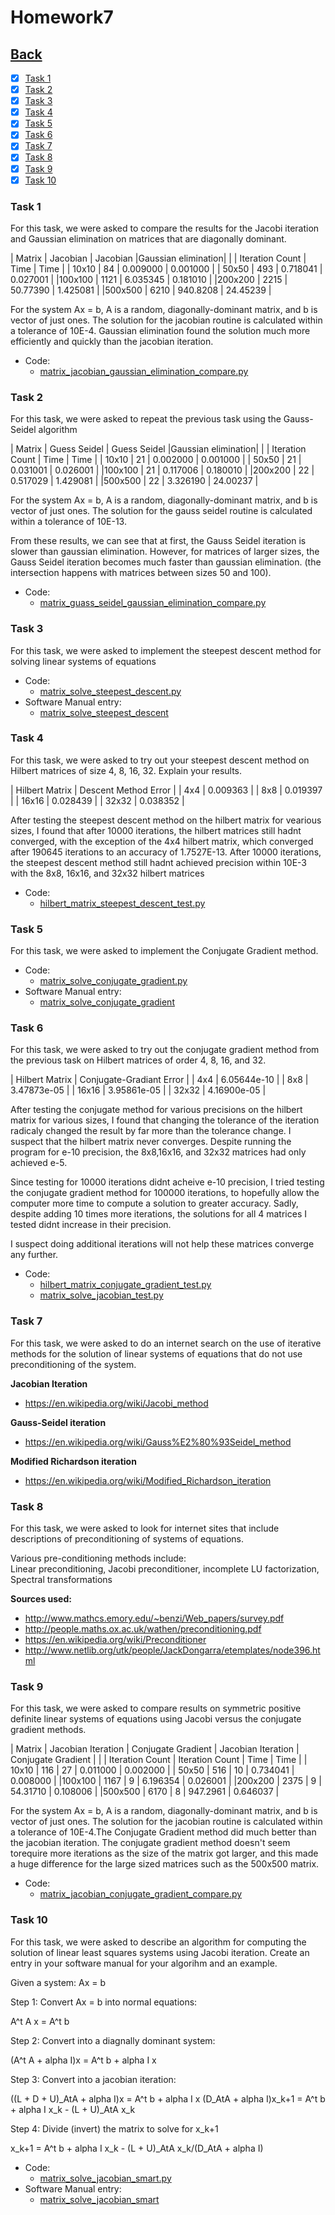 # Homework7<br>

## [Back](../)

- [x] [Task 1](#task-1)
- [x] [Task 2](#task-2)
- [x] [Task 3](#task-3)
- [x] [Task 4](#task-4)
- [x] [Task 5](#task-5)
- [x] [Task 6](#task-6)
- [x] [Task 7](#task-7)
- [x] [Task 8](#task-8)
- [x] [Task 9](#task-9)
- [x] [Task 10](#task-10)

### Task 1
For this task, we were asked to compare the results for the Jacobi iteration and Gaussian elimination on matrices that are diagonally dominant.

| Matrix |    Jacobian        |     Jacobian       |Gaussian elimination|
|        |  Iteration Count   |        Time        |        Time        |
| 10x10  | 84				  | 0.009000  		   |      0.001000      |
| 50x50  | 493				  | 0.718041  		   |      0.027001      |
|100x100 | 1121				  | 6.035345  		   |      0.181010      |
|200x200 | 2215				  | 50.77390  	       |      1.425081      |
|500x500 | 6210			      | 940.8208  		   |      24.45239      |

For the system Ax = b, A is a random, diagonally-dominant matrix, and b is vector of just ones. The solution for the jacobian routine is calculated within a tolerance of 10E-4. Gaussian elimination found the solution much more efficiently and quickly than the jacobian iteration.

- Code:
  - [matrix_jacobian_gaussian_elimination_compare.py](Task1/matrix_jacobian_gaussian_elimination_compare.py)

### Task 2
For this task, we were asked to repeat the previous task using the Gauss-Seidel algorithm

| Matrix |    Guess Seidel    |     Guess Seidel   |Gaussian elimination|
|        |  Iteration Count   |        Time        |        Time        |
| 10x10  | 21				  | 0.002000  		   |      0.001000      |
| 50x50  | 21				  | 0.031001  		   |      0.026001      |
|100x100 | 21				  | 0.117006  		   |      0.180010      |
|200x200 | 22				  | 0.517029  	       |      1.429081      |
|500x500 | 22			      | 3.326190  		   |      24.00237      |


For the system Ax = b, A is a random, diagonally-dominant matrix, and b is vector of just ones. The solution for the gauss seidel routine is calculated within a tolerance of 10E-13.

From these results, we can see that at first, the Gauss Seidel iteration is slower than gaussian elimination. However, for matrices of larger sizes, the Gauss Seidel iteration becomes much faster than gaussian elimination. (the intersection happens with matrices between sizes 50 and 100).

- Code:
  - [matrix_guass_seidel_gaussian_elimination_compare.py](Task2/matrix_guass_seidel_gaussian_elimination_compare.py)

### Task 3
For this task, we were asked to implement the steepest descent method for solving linear systems of equations

- Code:
  - [matrix_solve_steepest_descent.py](Task3/matrix_solve_steepest_descent.py)
- Software Manual entry:
  - [matrix_solve_steepest_descent](../software_manual/matrix_solve_steepest_descent/matrix_solve_steepest_descent.md)

### Task 4
For this task, we were asked to try out your steepest descent method on Hilbert matrices of size 4, 8, 16, 32. Explain your results. 

| Hilbert Matrix | Descent Method Error |
| 4x4            | 0.009363		        |
| 8x8            | 0.019397		        |
| 16x16          | 0.028439		        |
| 32x32          | 0.038352	            |

After testing the steepest descent method on the hilbert matrix for vearious sizes, I found that after 10000 iterations, the hilbert matrices still hadnt converged,
with the exception of the 4x4 hilbert matrix, which converged after 190645 iterations to an accuracy of 1.7527E-13. After 10000 iterations, the steepest descent method 
still hadnt achieved precision within 10E-3 with the 8x8, 16x16, and 32x32 hilbert matrices

- Code:
  - [hilbert_matrix_steepest_descent_test.py](Task4/hilbert_matrix_steepest_descent_test.py)

### Task 5
For this task, we were asked to implement the Conjugate Gradient method.

- Code:
  - [matrix_solve_conjugate_gradient.py](Task5/matrix_solve_conjugate_gradient.py)
- Software Manual entry:
  - [matrix_solve_conjugate_gradient](../software_manual/matrix_solve_conjugate_gradient/matrix_solve_conjugate_gradient.md)

### Task 6
For this task, we were asked to try out the conjugate gradient method from the previous task on Hilbert matrices of order 4, 8, 16, and 32.

| Hilbert Matrix | Conjugate-Gradiant Error |
| 4x4            | 6.05644e-10		        |
| 8x8            | 3.47873e-05		        |
| 16x16          | 3.95861e-05		        |
| 32x32          | 4.16900e-05		        |

After testing the conjugate method for various precisions on the hilbert matrix for various sizes, I found that changing the tolerance of the iteration radicaly changed the result by far more than the tolerance change. I suspect that the hilbert matrix never converges. Despite running the program for e-10 precision, the 8x8,16x16, and 32x32 matrices had only achieved e-5.

Since testing for 10000 iterations didnt acheive e-10 precision, I tried testing the conjugate gradient method for 100000 iterations, to hopefully allow the computer more time to compute a solution to greater accuracy. Sadly, despite adding 10 times more iterations, the solutions for all 4 matrices I tested didnt increase in their precision.

I suspect doing additional iterations will not help these matrices converge any further.

- Code:
  - [hilbert_matrix_conjugate_gradient_test.py](Task6/hilbert_matrix_conjugate_gradient_test.py)
  - [matrix_solve_jacobian_test.py](Task6/matrix_solve_jacobian_test.py)

### Task 7
For this task, we were asked to do an internet search on the use of iterative methods for the solution of linear systems of equations that do not use preconditioning of the system. 

**Jacobian Iteration**
- https://en.wikipedia.org/wiki/Jacobi_method

**Gauss-Seidel iteration**
- https://en.wikipedia.org/wiki/Gauss%E2%80%93Seidel_method

**Modified Richardson iteration**
- https://en.wikipedia.org/wiki/Modified_Richardson_iteration

### Task 8
For this task, we were asked to look for internet sites that include descriptions of preconditioning of systems of equations.

Various pre-conditioning methods include:<br>
Linear preconditioning, Jacobi preconditioner, incomplete LU factorization, Spectral transformations

**Sources used:**
- http://www.mathcs.emory.edu/~benzi/Web_papers/survey.pdf 
- http://people.maths.ox.ac.uk/wathen/preconditioning.pdf 
- https://en.wikipedia.org/wiki/Preconditioner
- http://www.netlib.org/utk/people/JackDongarra/etemplates/node396.html

### Task 9
For this task, we were asked to compare results on symmetric positive definite linear systems of equations using Jacobi versus the conjugate gradient methods. 

| Matrix | Jacobian Iteration | Conjugate Gradient | Jacobian Iteration | Conjugate Gradient |
|        |  Iteration Count   | Iteration Count    |        Time        |        Time        |
| 10x10  | 116				  | 27  			   |     0.011000       |      0.002000      |
| 50x50  | 516				  | 10  			   |     0.734041       |      0.008000      |
|100x100 | 1167				  | 9  			       |     6.196354       |      0.026001      |
|200x200 | 2375				  | 9  			       |     54.31710       |      0.108006      |
|500x500 | 6170 		      | 8 			       |     947.2961       |      0.646037      |

For the system Ax = b, A is a random, diagonally-dominant matrix, and b is vector of just ones. The solution for the jacobian routine is calculated within a tolerance of 10E-4.The Conjugate Gradient method did much better than the jacobian iteration. The conjugate gradient method doesn't seem torequire more iterations as the size of the matrix got larger, and this made a huge difference for the large sized matrices such as the 500x500 matrix.

- Code:
  - [matrix_jacobian_conjugate_gradient_compare.py](Task9/matrix_jacobian_conjugate_gradient_compare.py)

### Task 10
For this task, we were asked to describe an algorithm for computing the solution of linear least squares systems using Jacobi iteration. Create an entry in your software manual for your algorihm and an example.

Given a system: Ax = b

Step 1: Convert Ax = b into normal equations:

A^t A x = A^t b

Step 2: Convert into a diagnally dominant system:

(A^t A + alpha I)x = A^t b + alpha I x

Step 3: Convert into a jacobian iteration:

((L + D + U)_AtA + alpha I)x = A^t b + alpha I x<bk>
(D_AtA + alpha I)x_k+1 = A^t b + alpha I x_k - (L + U)_AtA x_k

Step 4: Divide (invert) the matrix to solve for x_k+1

x_k+1 = A^t b + alpha I x_k - (L + U)_AtA x_k/(D_AtA + alpha I)

- Code:
  - [matrix_solve_jacobian_smart.py](Task10/matrix_solve_jacobian_smart.py)
- Software Manual entry:
  - [matrix_solve_jacobian_smart](../software_manual/matrix_solve_jacobian_smart/matrix_solve_jacobian_smart.md)

